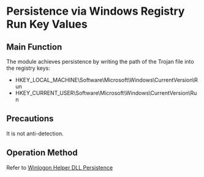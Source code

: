# Persistence via Windows Registry Run Key Values

## Main Function
The module achieves persistence by writing the path of the Trojan file into the registry keys:
- HKEY_LOCAL_MACHINE\Software\Microsoft\Windows\CurrentVersion\Run
- HKEY_CURRENT_USER\Software\Microsoft\Windows\CurrentVersion\Run

## Precautions
It is not anti-detection.

## Operation Method
Refer to [Winlogon Helper DLL Persistence](./Persistence_WinlogonHelperDLL_Windows)